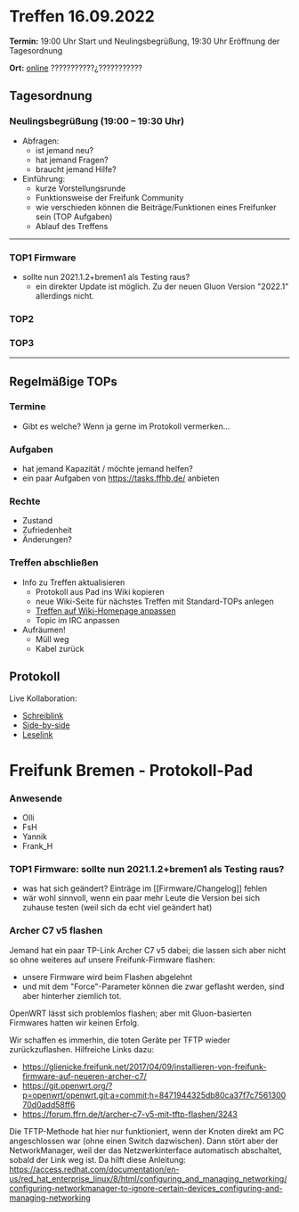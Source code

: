 # Treffen 16.09.2022

**Termin:** 19:00 Uhr Start und Neulingsbegrüßung, 19:30 Uhr Eröffnung der Tagesordnung

**Ort:** [online](https://bremen.freifunk.net/to/videokonf) ???????????¿???????????

## Tagesordnung
### Neulingsbegrüßung (19:00 – 19:30 Uhr)

- Abfragen:
    - ist jemand neu?
    - hat jemand Fragen?
    - braucht jemand Hilfe?
- Einführung:
    - kurze Vorstellungsrunde
    - Funktionsweise der Freifunk Community
    - wie verschieden können die Beiträge/Funktionen eines Freifunker sein (TOP Aufgaben)
    - Ablauf des Treffens

---
### TOP1 Firmware
- sollte nun 2021.1.2+bremen1 als Testing raus?
  - ein direkter Update ist möglich. Zu der neuen Gluon Version "2022.1" allerdings nicht.


### TOP2


### TOP3


---
## Regelmäßige TOPs

### Termine

- Gibt es welche? Wenn ja gerne im Protokoll vermerken...

### Aufgaben

- hat jemand Kapazität / möchte jemand helfen?
- ein paar Aufgaben von https://tasks.ffhb.de/ anbieten

### Rechte

- Zustand
- Zufriedenheit
- Änderungen?

### Treffen abschließen

- Info zu Treffen aktualisieren
  - Protokoll aus Pad ins Wiki kopieren
  - neue Wiki-Seite für nächstes Treffen mit Standard-TOPs anlegen
  - [Treffen auf Wiki-Homepage anpassen](https://wiki.bremen.freifunk.net/Home)
  - Topic im IRC anpassen
- Aufräumen!
  - Müll weg
  - Kabel zurück

## Protokoll

Live Kollaboration:

* [Schreiblink](https://hackmd.io/AwDgnA7ATArKC0BGGBjAzPALAUzSeARgYgGzxQAmEFFwiKBEKAhkA===?edit)
* [Side-by-side](https://hackmd.io/AwDgnA7ATArKC0BGGBjAzPALAUzSeARgYgGzxQAmEFFwiKBEKAhkA===?both)
* [Leselink](https://hackmd.io/AwDgnA7ATArKC0BGGBjAzPALAUzSeARgYgGzxQAmEFFwiKBEKAhkA===?view)

# Freifunk Bremen - Protokoll-Pad

### Anwesende
- Olli
- FsH
- Yannik
- Frank_H


### TOP1 Firmware: sollte nun 2021.1.2+bremen1 als Testing raus?
* was hat sich geändert? Einträge im [[Firmware/Changelog]] fehlen
* wär wohl sinnvoll, wenn ein paar mehr Leute die Version bei sich zuhause testen (weil sich da echt viel geändert hat)

### Archer C7 v5 flashen
Jemand hat ein paar TP-Link Archer C7 v5 dabei; die lassen sich aber nicht so ohne weiteres auf unsere Freifunk-Firmware flashen:
- unsere Firmware wird beim Flashen abgelehnt
- und mit dem "Force"-Parameter können die zwar geflasht werden, sind aber hinterher ziemlich tot.

OpenWRT lässt sich problemlos flashen; aber mit Gluon-basierten Firmwares hatten wir keinen Erfolg.

Wir schaffen es immerhin, die toten Geräte per TFTP wieder zurückzuflashen. Hilfreiche Links dazu:
- <https://glienicke.freifunk.net/2017/04/09/installieren-von-freifunk-firmware-auf-neueren-archer-c7/>
- <https://git.openwrt.org/?p=openwrt/openwrt.git;a=commit;h=8471944325db80ca37f7c756130070d0add58ff6>
- <https://forum.ffrn.de/t/archer-c7-v5-mit-tftp-flashen/3243>

Die TFTP-Methode hat hier nur funktioniert, wenn der Knoten direkt am PC angeschlossen war (ohne einen Switch dazwischen). Dann stört aber der NetworkManager, weil der das Netzwerkinterface automatisch abschaltet, sobald der Link weg ist. Da hilft diese Anleitung: <https://access.redhat.com/documentation/en-us/red_hat_enterprise_linux/8/html/configuring_and_managing_networking/configuring-networkmanager-to-ignore-certain-devices_configuring-and-managing-networking>
